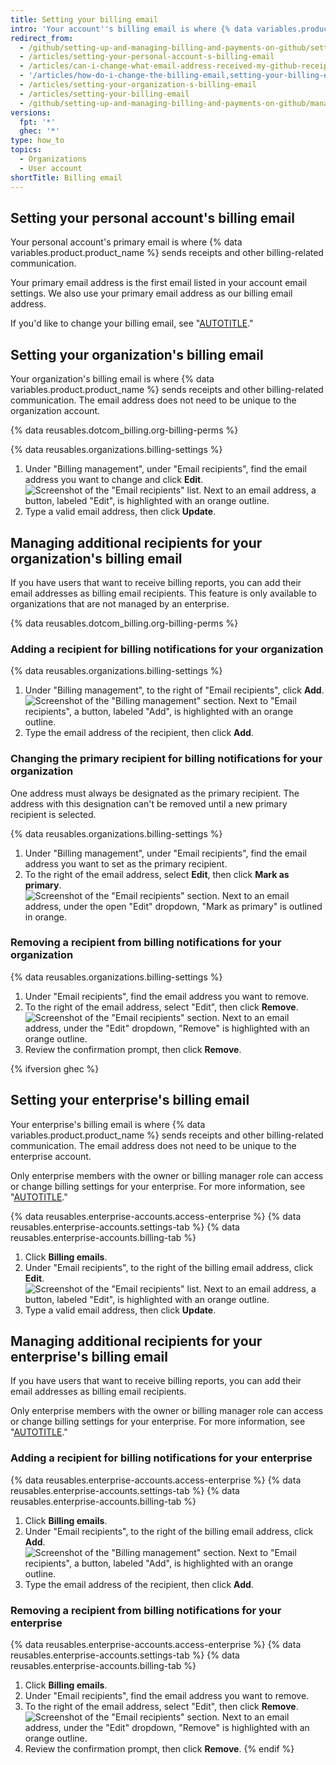```yaml
---
title: Setting your billing email
intro: 'Your account''s billing email is where {% data variables.product.product_name %} sends receipts and other billing-related communication.'
redirect_from:
  - /github/setting-up-and-managing-billing-and-payments-on-github/setting-your-billing-email
  - /articles/setting-your-personal-account-s-billing-email
  - /articles/can-i-change-what-email-address-received-my-github-receipt
  - '/articles/how-do-i-change-the-billing-email,setting-your-billing-email'
  - /articles/setting-your-organization-s-billing-email
  - /articles/setting-your-billing-email
  - /github/setting-up-and-managing-billing-and-payments-on-github/managing-your-github-billing-settings/setting-your-billing-email
versions:
  fpt: '*'
  ghec: '*'
type: how_to
topics:
  - Organizations
  - User account
shortTitle: Billing email
---
```

## Setting your personal account's billing email

Your personal account's primary email is where {% data variables.product.product_name %} sends receipts and other billing-related communication.

Your primary email address is the first email listed in your account email settings.
We also use your primary email address as our billing email address.

If you'd like to change your billing email, see "[AUTOTITLE](/account-and-profile/setting-up-and-managing-your-personal-account-on-github/managing-email-preferences/changing-your-primary-email-address)."

## Setting your organization's billing email

Your organization's billing email is where {% data variables.product.product_name %} sends receipts and other billing-related communication. The email address does not need to be unique to the organization account.

{% data reusables.dotcom_billing.org-billing-perms %}

{% data reusables.organizations.billing-settings %}
1. Under "Billing management", under "Email recipients", find the email address you want to change and click **Edit**.
   ![Screenshot of the "Email recipients" list. Next to an email address, a button, labeled "Edit", is highlighted with an orange outline.](/assets/images/help/billing/billing-change-email.png)
2. Type a valid email address, then click **Update**.

## Managing additional recipients for your organization's billing email

If you have users that want to receive billing reports, you can add their email addresses as billing email recipients. This feature is only available to organizations that are not managed by an enterprise.

{% data reusables.dotcom_billing.org-billing-perms %}

### Adding a recipient for billing notifications for your organization

{% data reusables.organizations.billing-settings %}
1. Under "Billing management", to the right of "Email recipients", click **Add**.
   ![Screenshot of the "Billing management" section. Next to "Email recipients", a button, labeled "Add", is highlighted with an orange outline.](/assets/images/help/billing/billing-add-email-recipient.png)
1. Type the email address of the recipient, then click **Add**.

### Changing the primary recipient for billing notifications for your organization

One address must always be designated as the primary recipient. The address with this designation can't be removed until a new primary recipient is selected.

{% data reusables.organizations.billing-settings %}
1. Under "Billing management", under "Email recipients", find the email address you want to set as the primary recipient.
1. To the right of the email address, select **Edit**, then click **Mark as primary**.
   ![Screenshot of the "Email recipients" section. Next to an email address, under the open "Edit" dropdown, "Mark as primary" is outlined in orange.](/assets/images/help/billing/billing-change-primary-email-recipient.png)

### Removing a recipient from billing notifications for your organization

{% data reusables.organizations.billing-settings %}
1. Under "Email recipients", find the email address you want to remove.
1. To the right of the email address, select "Edit", then click **Remove**.
   ![Screenshot of the "Email recipients" section. Next to an email address, under the "Edit" dropdown, "Remove" is highlighted with an orange outline.](/assets/images/help/billing/billing-remove-email-recipient.png)
1. Review the confirmation prompt, then click **Remove**.

{% ifversion ghec %}

## Setting your enterprise's billing email

Your enterprise's billing email is where {% data variables.product.product_name %} sends receipts and other billing-related communication. The email address does not need to be unique to the enterprise account.

Only enterprise members with the owner or billing manager role can access or change billing settings for your enterprise. For more information, see "[AUTOTITLE](/admin/user-management/managing-users-in-your-enterprise/roles-in-an-enterprise)."

{% data reusables.enterprise-accounts.access-enterprise %}
{% data reusables.enterprise-accounts.settings-tab %}
{% data reusables.enterprise-accounts.billing-tab %}
1. Click **Billing emails**.
1. Under "Email recipients", to the right of the billing email address, click **Edit**.
   ![Screenshot of the "Email recipients" list. Next to an email address, a button, labeled "Edit", is highlighted with an orange outline.](/assets/images/help/billing/billing-change-email.png)
1. Type a valid email address, then click **Update**.

## Managing additional recipients for your enterprise's billing email

If you have users that want to receive billing reports, you can add their email addresses as billing email recipients.

Only enterprise members with the owner or billing manager role can access or change billing settings for your enterprise. For more information, see "[AUTOTITLE](/admin/user-management/managing-users-in-your-enterprise/roles-in-an-enterprise)."

### Adding a recipient for billing notifications for your enterprise

{% data reusables.enterprise-accounts.access-enterprise %}
{% data reusables.enterprise-accounts.settings-tab %}
{% data reusables.enterprise-accounts.billing-tab %}
1. Click **Billing emails**.
2. Under "Email recipients", to the right of the billing email address, click **Add**.
   ![Screenshot of the "Billing management" section. Next to "Email recipients", a button, labeled "Add", is highlighted with an orange outline.](/assets/images/help/billing/billing-add-email-recipient.png)
3. Type the email address of the recipient, then click **Add**.

### Removing a recipient from billing notifications for your enterprise

{% data reusables.enterprise-accounts.access-enterprise %}
{% data reusables.enterprise-accounts.settings-tab %}
{% data reusables.enterprise-accounts.billing-tab %}
1. Click **Billing emails**.
1. Under "Email recipients", find the email address you want to remove.
1. To the right of the email address, select "Edit", then click **Remove**.
   ![Screenshot of the "Email recipients" section. Next to an email address, under the "Edit" dropdown, "Remove" is highlighted with an orange outline.](/assets/images/help/billing/billing-remove-email-recipient.png)
1. Review the confirmation prompt, then click **Remove**.
{% endif %}

